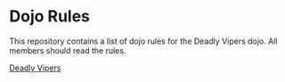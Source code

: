 Dojo Rules
==========

This repository contains a list of dojo rules for the Deadly Vipers dojo.  All members should read the rules.

[Deadly Vipers](https://github.com/deadlyvipers)

